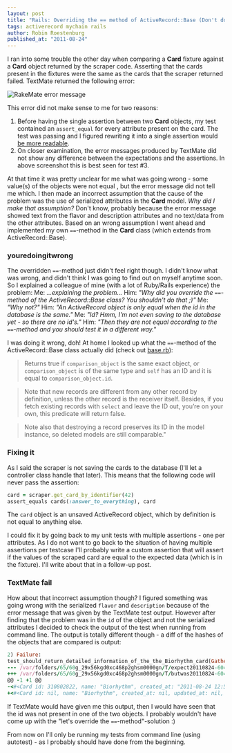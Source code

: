 ```yaml
---
layout: post
title: "Rails: Overriding the == method of ActiveRecord::Base (Don't do it!)"
tags: activerecord mychain rails
author: Robin Roestenburg
published_at: "2011-08-24"
---
```

I ran into some trouble the other day when comparing a **Card** fixture against a **Card** object returned by the scraper code. Asserting that the cards present in the fixtures were the same as the cards that the scraper returned failed. TextMate returned the following error:

![RakeMate error message](http://farm7.static.flickr.com/6076/6076847931_486ca0632e_z.jpg)

This error did not make sense to me for two reasons:

1. Before having the single assertion between two **Card** objects, my test contained an `assert_equal` for every attribute present on the card. The test was passing and I figured rewriting it into a single assertion would [be more readable](http://www.tamingthemindmonkey.com/readable-tests-by-using-fixtures).
2. On closer examination, the error messages produced by TextMate did not show any difference between the expectations and the assertions. In above screenshot this is best seen for test #3.

At that time it was pretty unclear for me what was going wrong - some value(s) of the objects were not equal , but the error message did not tell me which. I then made an incorrect assumption that the cause of the problem was the use of serialized attributes in the **Card** model. *Why did I make that assumption?* Don't know, probably because the error message showed text from the flavor and description attributes and no text/data from the other attributes. Based on an wrong assumption I went ahead and implemented my own `==`-method in the **Card** class (which extends from ActiveRecord::Base).
### youredoingitwrong
The overridden `==`-method just didn't feel right though. I didn't know what was wrong, and didn't think I was going to find out on myself anytime soon. So I explained a colleague of mine (with a lot of Ruby/Rails experience) the problem:
Me: *...explaining the problem...*
Him: *"Why did you override the `==`-method of the ActiveRecord::Base class? You shouldn't do that ;)"*
Me: *"Why not?"*
Him: *"An ActiveRecord object is only equal when the id in the database is the same."*
Me: *"Id? Hmm, I'm not even saving to the database yet - so there are no id's."*
Him: *"Then they are not equal according to the `==`-method and you should test it in a different way."*

I was doing it wrong, doh! At home I looked up what the `==`-method of the ActiveRecord::Base class actually did (check out [base.rb](https://github.com/rails/rails/blob/master/activerecord/lib/active_record/base.rb)):

>Returns true if `comparison_object` is the same exact object, or
>`comparison_object` is of the same type and `self` has an ID and
>it is equal to `comparison_object.id`.

>Note that new records are different from any other record by
>definition, unless the other record is the receiver itself.
>Besides, if you fetch existing records with `select` and leave
>the ID out, you&rsquo;re on your own, this predicate will return
>false.

>Note also that destroying a record preserves its ID in the model
>instance, so deleted models are still comparable."

### Fixing it
As I said the scraper is not saving the cards to the database (I'll let a controller class handle that later). This means that the following code will never pass the assertion:

~~~ ruby
card = scraper.get_card_by_identifier(42)
assert_equals cards(:answer_to_everything), card
~~~

The `card` object is an unsaved ActiveRecord object, which by definition is not equal to anything else.

I could fix it by going back to my unit tests with multiple assertions - one per attributes. As I do not want to go back to the situation of having multiple assertions per testcase I'll probably write a custom assertion that will assert if the values of the scraped card are equal to the expected data (which is in the fixture). I'll write about that in a follow-up post.

### TextMate fail
How about that incorrect assumption though? I figured something was going wrong with the serialized `flavor` and `description` because of the error message that was given by the TextMate test output. However after finding that the problem was in the `id` of the object and not the serialized attributes I decided to check the output of the test when running from command line. The output is totally different though - a diff of the hashes of the objects that are compared is output:

~~~ ruby
2) Failure:
test_should_return_detailed_information_of_the_the_Biorhythm_card(GathererDetailsTest) [/Users/robin/Workspace/rails_projects/mtg/test/unit/gatherer_details_test.rb:39]:
--- /var/folders/65/60g_29x56kgd0xc468p2ghsm0000gn/T/expect20110824-60481-tdenxs  2011-08-24 14:56:35.000000000 +0200
+++ /var/folders/65/60g_29x56kgd0xc468p2ghsm0000gn/T/butwas20110824-60481-b06643  2011-08-24 14:56:35.000000000 +0200
@@ -1 +1 @@
-<#<Card id: 310802822, name: "Biorhythm", created_at: "2011-08-24 12:56:35", updated_at: "2011-08-24 12:56:35", cost: 8, strength: nil, toughness: nil, category: "Sorcery", number: 247, artist: "Ron Spears", rarity: "Rare", description: ["Each player's life total becomes the number of creatures he or she controls."], flavor: ["<i>\"I have seen life's purpose, and now it is my own.\"</i>", "&mdash;Kamahl, druid acolyte"], identifier: 39913>>
+<#<Card id: nil, name: "Biorhythm", created_at: nil, updated_at: nil, cost: 8, strength: nil, toughness: nil, category: "Sorcery", number: 247, artist: "Ron Spears", rarity: "Rare", description: ["Each player's life total becomes the number of creatures he or she controls."], flavor: ["<i>\"I have seen life's purpose, and now it is my own.\"</i>", "&mdash;Kamahl, druid acolyte"], identifier: 39913>>
~~~

If TextMate would have given me this output, then I would have seen that the id was not present in one of the two objects. I probably wouldn't have come up with the "let's override the `==`-method"-solution :)

From now on I'll only be running my tests from command line (using autotest) - as I probably should have done from the beginning.
